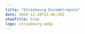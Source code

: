 ```yaml
---
title: "Strasbourg Eurométropole"
date: 2020-12-28T15:46:34Z
showTitle: true
logo: strasbourg.webp
---
```

